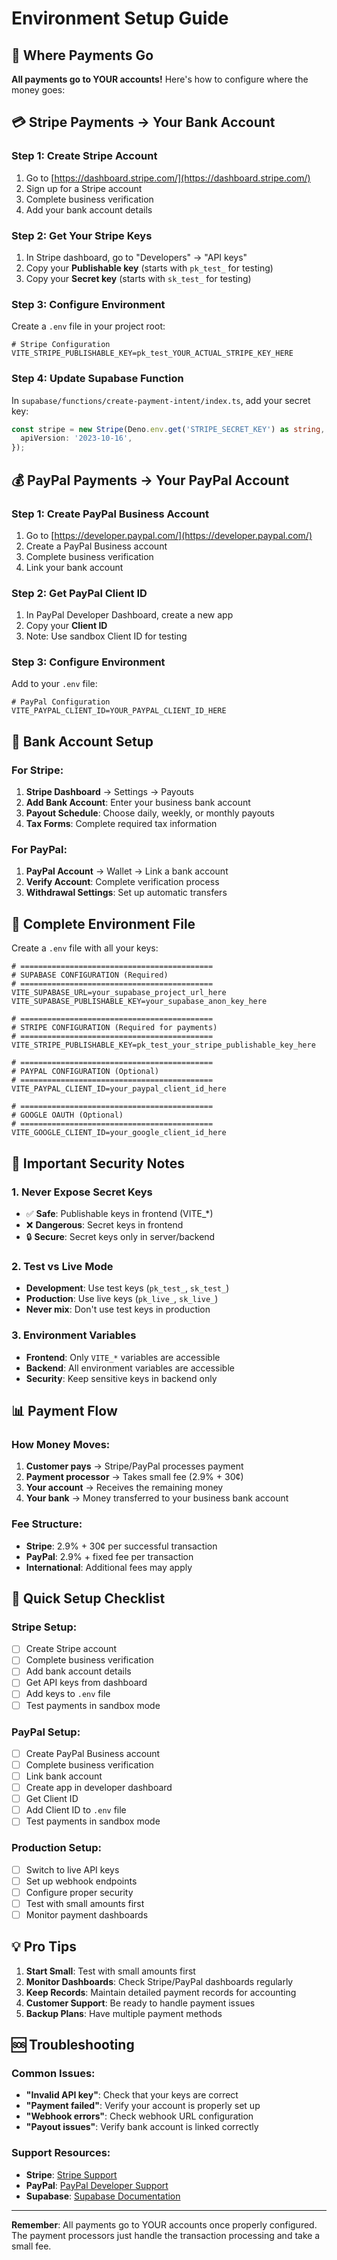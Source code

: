 # Environment Setup Guide

## 🏦 **Where Payments Go**

**All payments go to YOUR accounts!** Here's how to configure where the money goes:

## 💳 **Stripe Payments → Your Bank Account**

### Step 1: Create Stripe Account
1. Go to [https://dashboard.stripe.com/](https://dashboard.stripe.com/)
2. Sign up for a Stripe account
3. Complete business verification
4. Add your bank account details

### Step 2: Get Your Stripe Keys
1. In Stripe dashboard, go to "Developers" → "API keys"
2. Copy your **Publishable key** (starts with `pk_test_` for testing)
3. Copy your **Secret key** (starts with `sk_test_` for testing)

### Step 3: Configure Environment
Create a `.env` file in your project root:

```env
# Stripe Configuration
VITE_STRIPE_PUBLISHABLE_KEY=pk_test_YOUR_ACTUAL_STRIPE_KEY_HERE
```

### Step 4: Update Supabase Function
In `supabase/functions/create-payment-intent/index.ts`, add your secret key:

```typescript
const stripe = new Stripe(Deno.env.get('STRIPE_SECRET_KEY') as string, {
  apiVersion: '2023-10-16',
});
```

## 💰 **PayPal Payments → Your PayPal Account**

### Step 1: Create PayPal Business Account
1. Go to [https://developer.paypal.com/](https://developer.paypal.com/)
2. Create a PayPal Business account
3. Complete business verification
4. Link your bank account

### Step 2: Get PayPal Client ID
1. In PayPal Developer Dashboard, create a new app
2. Copy your **Client ID**
3. Note: Use sandbox Client ID for testing

### Step 3: Configure Environment
Add to your `.env` file:

```env
# PayPal Configuration
VITE_PAYPAL_CLIENT_ID=YOUR_PAYPAL_CLIENT_ID_HERE
```

## 🏦 **Bank Account Setup**

### For Stripe:
1. **Stripe Dashboard** → Settings → Payouts
2. **Add Bank Account**: Enter your business bank account
3. **Payout Schedule**: Choose daily, weekly, or monthly payouts
4. **Tax Forms**: Complete required tax information

### For PayPal:
1. **PayPal Account** → Wallet → Link a bank account
2. **Verify Account**: Complete verification process
3. **Withdrawal Settings**: Set up automatic transfers

## 🔧 **Complete Environment File**

Create a `.env` file with all your keys:

```env
# ===========================================
# SUPABASE CONFIGURATION (Required)
# ===========================================
VITE_SUPABASE_URL=your_supabase_project_url_here
VITE_SUPABASE_PUBLISHABLE_KEY=your_supabase_anon_key_here

# ===========================================
# STRIPE CONFIGURATION (Required for payments)
# ===========================================
VITE_STRIPE_PUBLISHABLE_KEY=pk_test_your_stripe_publishable_key_here

# ===========================================
# PAYPAL CONFIGURATION (Optional)
# ===========================================
VITE_PAYPAL_CLIENT_ID=your_paypal_client_id_here

# ===========================================
# GOOGLE OAUTH (Optional)
# ===========================================
VITE_GOOGLE_CLIENT_ID=your_google_client_id_here
```

## 🚨 **Important Security Notes**

### 1. **Never Expose Secret Keys**
- ✅ **Safe**: Publishable keys in frontend (VITE_*)
- ❌ **Dangerous**: Secret keys in frontend
- 🔒 **Secure**: Secret keys only in server/backend

### 2. **Test vs Live Mode**
- **Development**: Use test keys (`pk_test_`, `sk_test_`)
- **Production**: Use live keys (`pk_live_`, `sk_live_`)
- **Never mix**: Don't use test keys in production

### 3. **Environment Variables**
- **Frontend**: Only `VITE_*` variables are accessible
- **Backend**: All environment variables are accessible
- **Security**: Keep sensitive keys in backend only

## 📊 **Payment Flow**

### How Money Moves:
1. **Customer pays** → Stripe/PayPal processes payment
2. **Payment processor** → Takes small fee (2.9% + 30¢)
3. **Your account** → Receives the remaining money
4. **Your bank** → Money transferred to your business bank account

### Fee Structure:
- **Stripe**: 2.9% + 30¢ per successful transaction
- **PayPal**: 2.9% + fixed fee per transaction
- **International**: Additional fees may apply

## 🎯 **Quick Setup Checklist**

### Stripe Setup:
- [ ] Create Stripe account
- [ ] Complete business verification
- [ ] Add bank account details
- [ ] Get API keys from dashboard
- [ ] Add keys to `.env` file
- [ ] Test payments in sandbox mode

### PayPal Setup:
- [ ] Create PayPal Business account
- [ ] Complete business verification
- [ ] Link bank account
- [ ] Create app in developer dashboard
- [ ] Get Client ID
- [ ] Add Client ID to `.env` file
- [ ] Test payments in sandbox mode

### Production Setup:
- [ ] Switch to live API keys
- [ ] Set up webhook endpoints
- [ ] Configure proper security
- [ ] Test with small amounts first
- [ ] Monitor payment dashboards

## 💡 **Pro Tips**

1. **Start Small**: Test with small amounts first
2. **Monitor Dashboards**: Check Stripe/PayPal dashboards regularly
3. **Keep Records**: Maintain detailed payment records for accounting
4. **Customer Support**: Be ready to handle payment issues
5. **Backup Plans**: Have multiple payment methods

## 🆘 **Troubleshooting**

### Common Issues:
- **"Invalid API key"**: Check that your keys are correct
- **"Payment failed"**: Verify your account is properly set up
- **"Webhook errors"**: Check webhook URL configuration
- **"Payout issues"**: Verify bank account is linked correctly

### Support Resources:
- **Stripe**: [Stripe Support](https://support.stripe.com/)
- **PayPal**: [PayPal Developer Support](https://developer.paypal.com/support/)
- **Supabase**: [Supabase Documentation](https://supabase.com/docs)

---

**Remember**: All payments go to YOUR accounts once properly configured. The payment processors just handle the transaction processing and take a small fee.
